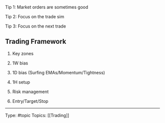 Tip 1: Market orders are sometimes good

Tip 2: Focus on the trade sim

Tip 3: Focus on the next trade

  
## Trading Framework

1. Key zones

2. 1W bias

3. 1D bias (Surfing EMAs/Momentum/Tightness)

4. 1H setup

5. Risk management

6. Entry/Target/Stop

___
Type: #topic 
Topics: [[Trading]]

